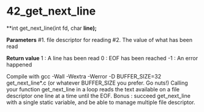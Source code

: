 # 42_get_next_line

**int get_next_line(int fd, char **line);**

**Parameters**
#1. file descriptor for reading
#2. The value of what has been read

**Return value**
1 : A line has been read
0 : EOF has been reached
-1 : An error happened

Compile with gcc -Wall -Wextra -Werror -D BUFFER_SIZE=32 get_next_line*.c (or whatever BUFFER_SIZE you prefer. Go nuts!)
Calling your function get_next_line in a loop reads the text available on a file descriptor one line at a time until the EOF.
Bonus : succeed get_next_line with a single static variable, and be able to manage multiple file descriptor.
